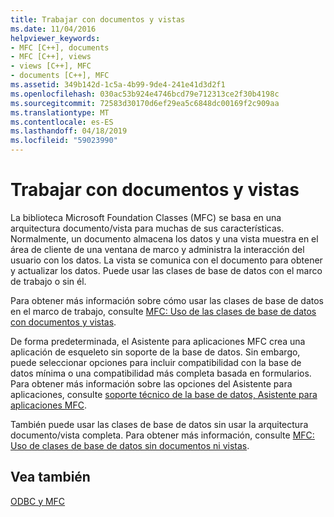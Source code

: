 ```yaml
---
title: Trabajar con documentos y vistas
ms.date: 11/04/2016
helpviewer_keywords:
- MFC [C++], documents
- MFC [C++], views
- views [C++], MFC
- documents [C++], MFC
ms.assetid: 349b142d-1c5a-4b99-9de4-241e41d3d2f1
ms.openlocfilehash: 030ac53b924e4746bcd79e712313ce2f30b4198c
ms.sourcegitcommit: 72583d30170d6ef29ea5c6848dc00169f2c909aa
ms.translationtype: MT
ms.contentlocale: es-ES
ms.lasthandoff: 04/18/2019
ms.locfileid: "59023990"
---
```

# <a name="working-with-documents-and-views"></a>Trabajar con documentos y vistas

La biblioteca Microsoft Foundation Classes (MFC) se basa en una arquitectura documento/vista para muchas de sus características. Normalmente, un documento almacena los datos y una vista muestra en el área de cliente de una ventana de marco y administra la interacción del usuario con los datos. La vista se comunica con el documento para obtener y actualizar los datos. Puede usar las clases de base de datos con el marco de trabajo o sin él.

Para obtener más información sobre cómo usar las clases de base de datos en el marco de trabajo, consulte [MFC: Uso de las clases de base de datos con documentos y vistas](../../data/mfc-using-database-classes-with-documents-and-views.md).

De forma predeterminada, el Asistente para aplicaciones MFC crea una aplicación de esqueleto sin soporte de la base de datos. Sin embargo, puede seleccionar opciones para incluir compatibilidad con la base de datos mínima o una compatibilidad más completa basada en formularios. Para obtener más información sobre las opciones del Asistente para aplicaciones, consulte [soporte técnico de la base de datos, Asistente para aplicaciones MFC](../../mfc/reference/database-support-mfc-application-wizard.md).

También puede usar las clases de base de datos sin usar la arquitectura documento/vista completa. Para obtener más información, consulte [MFC: Uso de clases de base de datos sin documentos ni vistas](../../data/mfc-using-database-classes-without-documents-and-views.md).

## <a name="see-also"></a>Vea también

[ODBC y MFC](../../data/odbc/odbc-and-mfc.md)